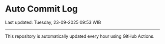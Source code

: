 # Auto Commit Log

Last updated: Tuesday, 23-09-2025 09:53 WIB

---

This repository is automatically updated every hour using GitHub Actions.
